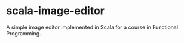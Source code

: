 # scala-image-editor
A simple image editor implemented in Scala for a course in Functional Programming.
